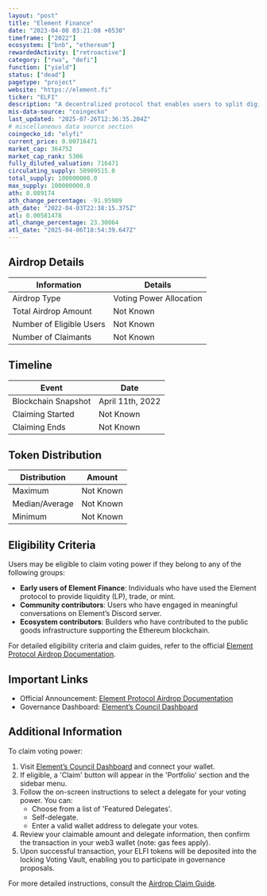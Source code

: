 ```yaml
---
layout: "post"
title: "Element Finance"
date: "2023-04-08 03:21:08 +0530"
timeframe: ["2022"]
ecosystem: ["bnb", "ethereum"]
rewardedActivity: ["retroactive"]
category: ["rwa", "defi"]
function: ["yield"]
status: ["dead"]
pagetype: "project"
website: "https://element.fi"
ticker: "ELFI"
description: "A decentralized protocol that enables users to split digital assets into principal and yield components, allowing for fixed and variable yield markets."
mis-data-source: "coingecko"
last_updated: "2025-07-26T12:36:35.204Z"
# miscellaneous data source section
coingecko_id: "elyfi"
current_price: 0.00716471
market_cap: 364752
market_cap_rank: 5306
fully_diluted_valuation: 716471
circulating_supply: 50909515.0
total_supply: 100000000.0
max_supply: 100000000.0
ath: 0.089174
ath_change_percentage: -91.95989
ath_date: "2022-04-03T22:38:15.375Z"
atl: 0.00581478
atl_change_percentage: 23.30064
atl_date: "2025-04-06T18:54:39.647Z"
---
```


## Airdrop Details

| Information              | Details                 |
| ------------------------ | ----------------------- |
| Airdrop Type             | Voting Power Allocation |
| Total Airdrop Amount     | Not Known               |
| Number of Eligible Users | Not Known               |
| Number of Claimants      | Not Known               |

## Timeline

| Event               | Date             |
| ------------------- | ---------------- |
| Blockchain Snapshot | April 11th, 2022 |
| Claiming Started    | Not Known        |
| Claiming Ends       | Not Known        |

## Token Distribution

| Distribution   | Amount    |
| -------------- | --------- |
| Maximum        | Not Known |
| Median/Average | Not Known |
| Minimum        | Not Known |

## Eligibility Criteria

Users may be eligible to claim voting power if they belong to any of the following groups:

- **Early users of Element Finance**: Individuals who have used the Element protocol to provide liquidity (LP), trade, or mint.
- **Community contributors**: Users who have engaged in meaningful conversations on Element’s Discord server.
- **Ecosystem contributors**: Builders who have contributed to the public goods infrastructure supporting the Ethereum blockchain.

For detailed eligibility criteria and claim guides, refer to the official [Element Protocol Airdrop Documentation](https://docs-delv.gitbook.io/element-protocol-developer-docs/governance-council/airdrop).

## Important Links

- Official Announcement: [Element Protocol Airdrop Documentation](https://docs-delv.gitbook.io/element-protocol-developer-docs/governance-council/airdrop)
- Governance Dashboard: [Element’s Council Dashboard](https://gov.element.fi)

## Additional Information

To claim voting power:

1. Visit [Element’s Council Dashboard](https://gov.element.fi) and connect your wallet.
2. If eligible, a 'Claim' button will appear in the 'Portfolio' section and the sidebar menu.
3. Follow the on-screen instructions to select a delegate for your voting power. You can:
   - Choose from a list of 'Featured Delegates'.
   - Self-delegate.
   - Enter a valid wallet address to delegate your votes.
4. Review your claimable amount and delegate information, then confirm the transaction in your web3 wallet (note: gas fees apply).
5. Upon successful transaction, your ELFI tokens will be deposited into the locking Voting Vault, enabling you to participate in governance proposals.

For more detailed instructions, consult the [Airdrop Claim Guide](https://docs-delv.gitbook.io/element-protocol-developer-docs/governance-council/airdrop).